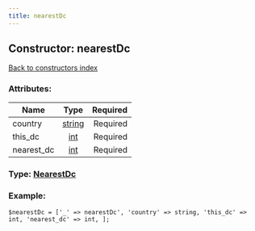 ```yaml
---
title: nearestDc
---
```

## Constructor: nearestDc  
[Back to constructors index](index.md)



### Attributes:

| Name     |    Type       | Required |
|----------|:-------------:|---------:|
|country|[string](../types/string.md) | Required|
|this\_dc|[int](../types/int.md) | Required|
|nearest\_dc|[int](../types/int.md) | Required|



### Type: [NearestDc](../types/NearestDc.md)


### Example:

```
$nearestDc = ['_' => nearestDc', 'country' => string, 'this_dc' => int, 'nearest_dc' => int, ];
```
